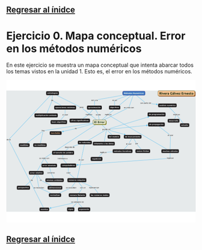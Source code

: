 ## [Regresar al ínidce](https://github.com/neto-riga/Metodos_Numericos/blob/main/Portafolio.md#índice)

# Ejercicio 0. Mapa conceptual. Error en los métodos numéricos

En este ejercicio se muestra un mapa conceptual que intenta abarcar todos los temas vistos en la unidad 1. Esto es, el error en los métodos numéricos.

<div class="img-container">
<center>
<img src="mapa.jpg"
     alt="Logo"
     style="width:700px; text-align:"center";" />
</center>
</div>

## [Regresar al ínidce](https://github.com/neto-riga/Metodos_Numericos/blob/main/Portafolio.md#índice)